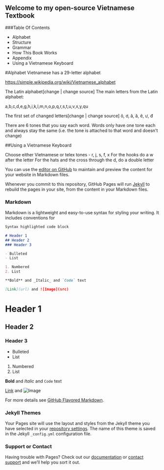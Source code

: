 ## Welcome to my open-source Vietnamese Textbook

###Table Of Contents
- Alphabet
- Structure
- Grammar
- How This Book Works
- Appendix
- Using a Vietnamese Keyboard

#Alphabet
Vietnamese has a 29-letter alphabet

https://simple.wikipedia.org/wiki/Vietnamese_alphabet

The Latin alphabet[change | change source]
The main letters from the Latin alphabet:

a,b,c,d,e,g,h,i,k,l,m,n,o,p,q,r,s,t,u,v,x,y,qu

The first set of changed letters[change | change source]
ô, ơ, â, ă, ê, ư, đ


There are 6 tones that you say each word. Words only have one tone each and always stay the same (i.e. the tone is attached to that word and doesn't change)



##Using a Vietnamese Keyboard

Choose either Vietnamese or telex
tones - r, j, s, f, x
For the hooks do a w after the letter
For the hats and the cross through the d, do a double letter

You can use the [editor on GitHub](https://github.com/andyfoster/VietnameseTextbook/edit/master/README.md) to maintain and preview the content for your website in Markdown files.

Whenever you commit to this repository, GitHub Pages will run [Jekyll](https://jekyllrb.com/) to rebuild the pages in your site, from the content in your Markdown files.

### Markdown

Markdown is a lightweight and easy-to-use syntax for styling your writing. It includes conventions for

```markdown
Syntax highlighted code block

# Header 1
## Header 2
### Header 3

- Bulleted
- List

1. Numbered
2. List

**Bold** and _Italic_ and `Code` text

[Link](url) and ![Image](src)
```

# Header 1
## Header 2
### Header 3

- Bulleted
- List

1. Numbered
2. List

**Bold** and _Italic_ and `Code` text

[Link](url) and ![Image](src)


For more details see [GitHub Flavored Markdown](https://guides.github.com/features/mastering-markdown/).

### Jekyll Themes

Your Pages site will use the layout and styles from the Jekyll theme you have selected in your [repository settings](https://github.com/andyfoster/VietnameseTextbook/settings). The name of this theme is saved in the Jekyll `_config.yml` configuration file.

### Support or Contact

Having trouble with Pages? Check out our [documentation](https://help.github.com/categories/github-pages-basics/) or [contact support](https://github.com/contact) and we’ll help you sort it out.
